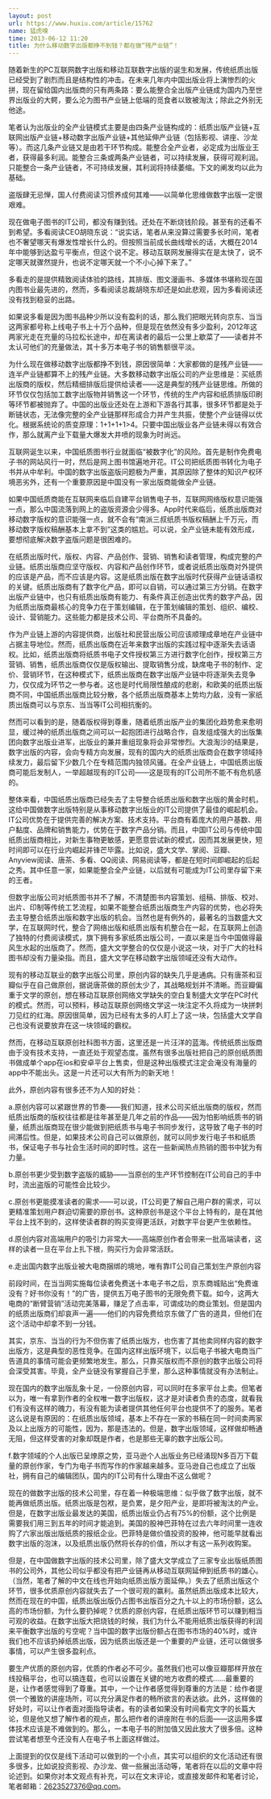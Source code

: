 ```yaml
---
layout: post
url: https://www.huxiu.com/article/15762
name: 猛虎嗅
time: 2013-06-12 11:20
title: 为什么移动数字出版都挣不到钱？都在做“残产业链”！
---
```

随着新生的PC互联网数字出版和移动互联数字出版的诞生和发展，传统纸质出版已经受到了剧烈而且是结构性的冲击。在未来几年内中国出版业将上演惨烈的火拼，现在留给国内出版商的只有两条路：要么能整合全出版产业链成为国内乃至世界出版业的大鳄，要么沦为图书产业链上低端的觅食者以致被淘汰；除此之外别无他途。

笔者认为出版业的全产业链模式主要是由四条产业链构成的：纸质出版产业链+互联网出版产业链+移动数字出版产业链+其他延伸产业链（包括影视、讲座、沙龙等）。而这几条产业链又是由若干环节构成。能整合全产业者，必定成为出版业王者，获得最多利润。能整合三条或两条产业链者，可以持续发展，获得可观利润。只能整合一条产业链者，不可持续发展，其利润将持续萎缩。下文的阐发均以此为基础。

盗版肆无忌惮，国人付费阅读习惯养成何其难——以简单化思维做数字出版一定很艰难。

现在做电子图书的IT公司，都没有赚到钱。还处在不断烧钱阶段。甚至有的还看不到希望。多看阅读CEO胡晓东说：“说实话，笔者从来没算过需要多长时间，笔者也不奢望哪天有爆发性增长什么的。但按照当前成长曲线增长的话，大概在2014年中能够到达盈亏平衡点，但这个说不定。移动互联网发展得实在是太快了，说不定哪天就骤然提升，也说不定哪天就一个不小心掉下来了。”

多看走的是提供精致阅读体验的路线，其排版、图文漫画书、多媒体书堪称现在国内图书业最先进的，然而，多看阅读总裁胡晓东却还是如此悲观，因为多看阅读还没有找到稳妥的出路。

如果说多看是因为图书品种少所以没有盈利的话，那么我们把眼光转向京东、当当这两家都号称上线电子书上十万个品种，但是现在依然没有多少盈利，2012年这两家光走在充量的马拉松长途中，却在离读者的最后一公里上歇菜了——读者并不太认可他们的充量做法，其十多万本电子书的销售额很平淡。

为什么现在做移动数字出版都挣不到钱，原因很简单：大家都做的是残产业链——连半产业链都算不上的残产业链。大多数移动数字出版公司的产业思维是：买纸质出版商的版权，然后精细排版后提供给读者——这是典型的残产业链思维。所做的环节仅仅包括加工数字出版物并销售这一个环节，传统的生产内容和纸质排版印刷等环节都被抛弃了。中国的出版业还处在上游和下游各行其事，很多环节都是处于断链状态，无法像完整的全产业链那样形成合力并产生共振，使整个产业链得以优化。根据系统论的质变原理：1+1+1+1>4。只要中国出版业各产业链未得以有效合作，那么就离产业下载量大爆发大井喷的现象为时尚远。

互联网诞生以来，中国纸质图书行业就面临“被数字化”的风险。首先是制作免费电子书的网站风行一时，然后是网上图书馆遍地开花。IT公司把纸质图书转化为电子书并从中牟利。中国的数字出版盗版问题极为严重，其原因除了整体的知识产权环境恶劣外，还有一个重要原因是中国没有一家出版商能做全产业链。

如果中国纸质商能在互联网来临后自建平台销售电子书，互联网网络版权意识能强一点，那么中国流落到网上的盗版资源会少得多。App时代来临后，纸质出版商对移动数字版权的意识能强一点，就不会有“南派三叔纸质书版权稿酬上千万元，而移动数字版权稿酬基本上拿不到”这类的尴尬。可以说，全产业链未能有效形成，要想彻底解决数字盗版问题是很困难的。

在纸质出版时代，版权、内容、产品创作、营销、销售和读者管理，构成完整的产业链。纸质出版商应坚守版权、内容和产品创作环节，或者说纸质出版商对外提供的应该是产品，而不应该是内容。这是纸质出版在数字出版时代获得产业链话语权的关键。纸质出版商有了数字化产品，即可以自销，可以通过第三方分销。在数字出版产业链中，也只有纸质出版商有能力、有条件真正创造出优秀的数字产品，因为纸质出版商最核心的竞争力在于策划编辑，在于策划编辑的策划、组织、编校、设计、营销能力。这些能力都是技术公司、平台商所不具备的。

作为产业链上游的内容提供商，出版社和民营出版公司应该顺理成章地在产业链中占据主导地位。然而，纸质出版商在近年来数字出版的实践过程中逐渐失去话语权。比如，纸质出版商将纸质书电子文件授权第三方进行数字化创作，授权第三方营销、销售，纸质出版商仅仅是版权输出、提取销售分成，缺席电子书的制作、定价、营销环节，在这种模式下，纸质出版商在数字出版产业链中将逐渐失去竞争力，仅仅成为环节之一参与者。这也是时代局限性酿成的悲剧，和欧美的纸质出版商不同，中国纸质出版商比较分散，各个纸质出版商基本上势均力敌，没有一家纸质出版商可以与京东、当当等IT公司相抗衡的。

然而可以看到的是，随着版权得到尊重，随着纸质出版产业的集团化趋势愈来愈明显，缓过神的纸质出版商之间可以一起抱团进行战略合作，自发组成强大的出版集团向数字出版业进军，出版业的兼并重组现象将会非常惨烈。大浪淘沙的结果是，数字出版的内容，会向专精方向发展，现有的国内大的纸质出版商会在数字领域持续发力，最后留下少数几个在专精范围内独领风骚。在全产业链上，中国纸质出版商可能后发制人，一举超越现有的IT公司——这是现有的IT公司所不能不有危机感的。

整体来看，中国纸质出版商已经失去了主导整合纸质出版和数字出版的黄金时机，这给中国做数字出版特别是从事移动数字出版业的IT公司提供了最佳的崛起机会。 IT公司优势在于提供完善的解决方案、技术支持。平台商有着庞大的用户基数、用户黏度、品牌和销售能力，优势在于数字产品分销。而且，中国IT公司与传统中国纸质出版商相比，对新生事物更敏感，更愿意尝试新的模式，因而其发展更快，短时间即可以在行业内崛起并锋芒毕露。比如说，盛大文学、掌阅、豆瓣、Anyview阅读、唐茶、多看、QQ阅读、网易阅读等，都是在短时间即崛起的后起之秀。其中任意一家，如果能整合全产业链，以后就有可能成为IT公司里存留下来的王者。

但数字出版公司对纸质图书并不了解，不清楚图书内容策划、组稿、排版、校对、出片、印制等传统工艺流程，如果不能整合纸质出版商生产内容的优势，也必将失去主导整合纸质出版和数字出版的机会。当然也是有例外的，最著名的当数盛大文学，在互联网时代，整合了网络出版和纸质出版有机整合在一起，在互联网上创造了独特的付费阅读模式，旗下拥有多家纸质出版公司，一直以来是当今中国做得最风生水起的出版商了。然而，盛大文学整合的仅仅是小说这一块，对于广大的社科图书却没有力量染指。而且，盛大文学在移动数字出版领域还没有大动作。

现有的移动互联业的数字出版公司里，原创内容的缺失几乎是通病。只有唐茶和豆瓣似乎在自己做原创，据说唐茶做的原创太少了，其战略规划并不清晰。而豆瓣偏重于文学的原创，想在移动互联原创网络文学缺失的空白复制盛大文学在PC时代的模式。然而，可以预料，移动互联原创网络文学这一块注定不久将成为一块拼刺刀见红的红海。原因很简单，因为已经有太多的人盯上了这一块，包括盛大文学自己也没有说要放弃在这一块领域的霸权。

然而，在移动互联原创社科图书方面，这里还是一片汪洋的蓝海。传统纸质出版商由于没有技术支持，一直还处于观望态度。虽然有很多出版社把自己的原创纸质图书做成单个app在ios和安卓平台上售卖，但是这种出版模式注定会淹没有海量的app中不能出头。这是一片还可以大有所为的新天地！

此外，原创内容有很多还不为人知的好处：

a.原创内容可以紧跟世界的节奏——我们知道，技术公司买纸出版商的版权，然而纸质出版商的版权往往都是往年甚至是几年之前的作品——因为怕影响纸质书的销量，纸质出版商现在很少能做到把纸质书与电子书同步发行，这导致了电子书的时间滞后性。但是，如果技术公司自己可以做原创，就可以同步发行电子书和纸质书，保证电子书与社会生活时间的即时性。这在一些新闻热点热销的图书中犹为有力量。

b.原创书更少受到数字盗版的威胁——当原创的生产环节控制在IT公司自己的手中时，流出盗版的可能性会比较少。

c.原创书更能摸准读者的需求——可以说，IT公司更了解自己用户群的需求，可以更精准策划用户群迫切需要的原创书。这种原创书是这个平台上特有的，是在其他平台上找不到的，这样使读者群的购买变得更活跃，对数字平台更产生依赖性。

d.原创内容对高端用户的吸引力非常大——高端原创作者会带来一批高端读者，这样的读者一旦在平台上扎下根，购买行为会非常活跃。

e.走出国内数字出版业被大电商捆绑的境地，唯有靠IT公司自己策划生产原创内容

前段时间，在当当网实施每位读者免费送十本电子书之后，京东商城贴出“免费谁没有？好书你没有！”的广告，提供五万电子图书的无限免费下载。如今，这两大电商的“断臂营销”活动完美落幕，赚足了点击率，可谓成功的商业策划。但是国内的纸质出版商们却哀声一遍——他们的内容免费给京东做了广告的道具，但他们在这个活动中却拿不到一分钱。

其实，京东、当当的行为不但伤害了纸质出版方，也伤害了其他卖同样内容的数字出版方，这是典型的恶性竞争。在国内这样出版环境下，以后电子书被大电商当广告道具的事情可能会更频繁地发生。那么，只靠买版权而不原创的数字出版公司将会深受其害。毕竟，全产业链没有掌握自己手里，那么这种事情就没有办法制止。

现在国内的数字出版乱象十足，一份原创内容，可以同时在多家平台上卖。但笔者以为，唯一有拿到作者的全权唯一数字出版权，这才是对读者负责的态度，就看我们有没有这样的魄力，有没有能为读者提供其他任何平台也提供不了的服务。笔者这么说是有原因的：在纸质出版领域，基本上不存在一家的书稿在同一时间卖两家及以上出版方的可能性，因为，那是违法的。但是，数字出版领域，这样做却畅通无阻，但这样受害的对象却既是作者，也是那些无辜的数字出版公司。

f.数字领域的个人出版已呈燎原之势，亚马逊个人出版业务已经涌现N多百万下载量的原创作家，专门为电子书而写作的作家越来越多。亚马逊自己也成立了出版社，拥有自己的编辑团队，国内的IT公司有什么理由不这么做呢？

现在的做数字出版的技术公司里，存在着一种极端思维：似乎做了数字出版，就不能再做纸质出版。纸质出版是包袱，是负累，是夕阳产业，是即将被淘汰的产业。但是，在数字出版业最发达的美国，纸质出版业仍占有75%的份额，这个比例是需要我们用三到五年的时间才能追到。美国的股神巴菲特在过去六年时间里一连收购了六家出版出版纸质的报纸企业。巴菲特是做价值投资的股神，他可能早就看出数字出版的泡沫，以及纸质出版仍然将长存的价值，所以才有这一系列收购案。

但是，在中国做数字出版的技术公司里，除了盛大文学成立了三家专业出版纸质图书的公司外，其他公司似乎都没有把产业链再从移动互联网延伸到纸质书的雄心。（当然，笔者了解的中文在线也开始向纸质出版方面延伸。）失去了纸质出版这个环节，很多优质原创内容就失去了一个很可观的赢利。虽然纸质出版成本比较大，然而在现在的中国，纸质出版出版仍占图书出版百分之九十以上的市场份额，这么高的市场份额，为什么要扔掉呢？优质的原创内容，在纸质出版环节可以赚到相当可观的收益。在数字出版大把烧钱的时候，我们为什么不能用纸质出版获得的利润来平衡数字出版的亏空呢？当中国的数字出版份额占在图书市场的40%时，或许我们也不应该扔掉纸质出版，因为纸质出版还是一个重要的产业链，还可以做很多事情，可以产生很多盈利点。

要生产优质的原创内容，优质的作者必不可少。虽然我们也可以像豆瓣那样开放在线投稿平台，也可以搞连载，也可以设置在关键的地方收费的模式……最重要的是，让作者感觉得到了尊重。其中，一个让作者感觉得到尊重的方法是：给作者提供一个雅致的讲座场所，可以充分满足作者的畅所欲言的表达欲。此外，这样做的好处时，可以让作者面对面指导读者。有的读者如果没有时间看完文字的长篇大论，但是他又想了解作者的观点，那么把作者的讲座附在书的后面——这运用多媒体技术应该是不难做到的。那么，一本电子书的附加值又因此放大了很多倍。这种尝试笔者想至今还没有人在电子书上面这样做过。

上面提到的仅仅是线下活动可以做到的一个小点，其实可以组织的文化活动还有很多很多，比如说投资影视、办沙龙、做一些展出活动等，笔者将在以后的文章中将论述到。如果你对本文观点有补充，可以在文末评论，或直接发邮件和笔者讨论，笔者邮箱：2623527376@qq.com。

